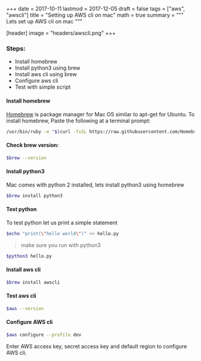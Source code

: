 +++
date = 2017-10-11
lastmod = 2017-12-05
draft = false
tags = ["aws", "awscli"]
title = "Setting up AWS cli on mac"
math = true
summary = """
Lets set up AWS cli on mac
"""

[header]
image = "headers/awscli.png"
+++

### **Steps**:

- Install homebrew
- Install python3 using brew
- Install aws cli using brew
- Configure aws cli
- Test with simple script

#### **Install homebrew**
[Homebrew](https://brew.sh/) is package manager for Mac OS similar to apt-get for Ubuntu. To install homebrew, Paste the following at a terminal prompt:

```bash
/usr/bin/ruby -e "$(curl -fsSL https://raw.githubusercontent.com/Homebrew/install/master/install)"
```
#### **Check brew version:**
```bash
$brew --version
```
#### **Install python3**
Mac comes with python 2 installed, lets install python3 using homebrew

```bash
$brew install python3
```

#### **Test python**
To test python let us print a simple statement
```bash
$echo "print(\"hello world\")" >> hello.py
```

> make sure you run with python3

```bash
$python3 hello.py
```

#### **Install aws cli**

```bash
$brew install awscli
```

#### **Test aws cli**
```bash
$aws --version
```

#### **Configure AWS cli**
```bash
$aws configure --profile dev
```
Enter AWS access key, secret access key and default region to configure AWS cli.
